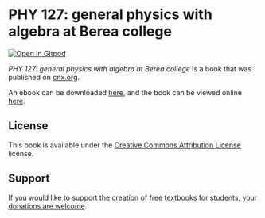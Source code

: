 # PHY 127: general physics with algebra at Berea college

[![Open in Gitpod](https://gitpod.io/button/open-in-gitpod.svg)](https://gitpod.io/from-referrer/)

_PHY 127: general physics with algebra at Berea college_ is a book that was published on [cnx.org](https://cnx.org/).

An ebook can be downloaded [here](https://github.com/cnx-user-books/cnxbook-phy-127-general-physics-with-algebra-at-berea-college/releases/latest), and the book can be viewed online [here](https://github.com/cnx-user-books/cnxbook-phy-127-general-physics-with-algebra-at-berea-college/releases/latest).

## License
This book is available under the [Creative Commons Attribution License](./LICENSE) license.

## Support
If you would like to support the creation of free textbooks for students, your [donations are welcome](https://riceconnect.rice.edu/donation/support-openstax-banner).
